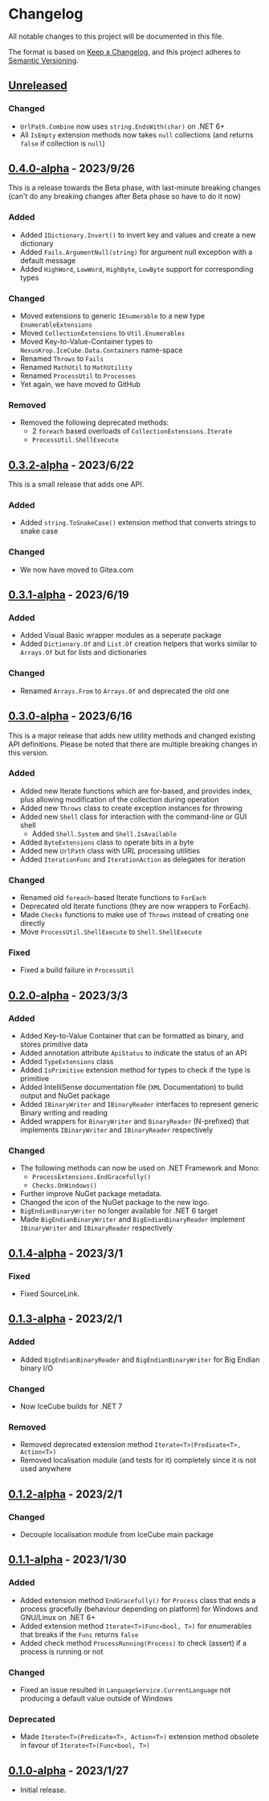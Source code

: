 # Changelog

All notable changes to this project will be documented in this file.

The format is based on [Keep a Changelog](https://keepachangelog.com/en/1.0.0/),
and this project adheres to [Semantic Versioning](https://semver.org/spec/v2.0.0.html).

## [Unreleased]

### Changed

- `UrlPath.Combine` now uses `string.EndsWith(char)` on .NET 6+
- All `IsEmpty` extension methods now takes `null` collections (and returns `false` if collection is `null`)

## [0.4.0-alpha] - 2023/9/26

This is a release towards the Beta phase, with last-minute breaking changes
(can't do any breaking changes after Beta phase so have to do it now)

### Added

- Added `IDictionary.Invert()` to invert key and values and create a new dictionary
- Added `Fails.ArgumentNull(string)` for argument null exception with a default message
- Added `HighWord`, `LowWord`, `HighByte`, `LowByte` support for corresponding types

### Changed

- Moved extensions to generic `IEnumerable` to a new type `EnumerableExtensions`
- Moved `CollectionExtensions` to `Util.Enumerables`
- Moved Key-to-Value-Container types to `NexusKrop.IceCube.Data.Containers` name-space
- Renamed `Throws` to `Fails`
- Renamed `MathUtil` to `MathUtility`
- Renamed `ProcessUtil` to `Processes`
- Yet again, we have moved to GitHub

### Removed

- Removed the following deprecated methods:
  - 2 `foreach` based overloads of `CollectionExtensions.Iterate`
  - `ProcessUtil.ShellExecute`

## [0.3.2-alpha] - 2023/6/22

This is a small release that adds one API.

### Added

- Added `string.ToSnakeCase()` extension method that converts strings to snake case

### Changed

- We now have moved to Gitea.com

## [0.3.1-alpha] - 2023/6/19

### Added

- Added Visual Basic wrapper modules as a seperate package
- Added `Dictionary.Of` and `List.Of` creation helpers that works similar to `Arrays.Of` but for lists and dictionaries

### Changed

- Renamed `Arrays.From` to `Arrays.Of` and deprecated the old one

## [0.3.0-alpha] - 2023/6/16

This is a major release that adds new utility methods and changed existing API definitions.
Please be noted that there are multiple breaking changes in this version.

### Added

- Added new Iterate functions which are for-based, and provides index, plus allowing modification of the collection during operation
- Added new `Throws` class to create exception instances for throwing
- Added new `Shell` class for interaction with the command-line or GUI shell
    - Added `Shell.System` and `Shell.IsAvailable`
- Added `ByteExtensions` class to operate bits in a byte
- Added new `UrlPath` class with URL processing utilities
- Added `IterationFunc` and `IterationAction` as delegates for iteration

### Changed

- Renamed old `foreach`-based Iterate functions to `ForEach`
- Deprecated old Iterate functions (they are now wrappers to ForEach).
- Made `Checks` functions to make use of `Throws` instead of creating one directly
- Move `ProcessUtil.ShellExecute` to `Shell.ShellExecute`

### Fixed

- Fixed a build failure in `ProcessUtil`

## [0.2.0-alpha] - 2023/3/3

### Added

- Added Key-to-Value Container that can be formatted as binary, and stores primitive data
- Added annotation attribute `ApiStatus` to indicate the status of an API
- Added `TypeExtensions` class
- Added `IsPrimitive` extension method for types to check if the type is primitive
- Added IntelliSense documentation file (`XML` Documentation) to build output and NuGet package
- Added `IBinaryWriter` and `IBinaryReader` interfaces to represent generic Binary writing and reading
- Added wrappers for `BinaryWriter` and `BinaryReader` (N-prefixed) that implements `IBinaryWriter` and `IBinaryReader` respectively 

### Changed

- The following methods can now be used on .NET Framework and Mono:
    - `ProcessExtensions.EndGracefully()`
    - `Checks.OnWindows()`
- Further improve NuGet package metadata.
- Changed the icon of the NuGet package to the new logo.
- `BigEndianBinaryWriter` no longer available for .NET 6 target
- Made `BigEndianBinaryWriter` and `BigEndianBinaryReader` implement `IBinaryWriter` and `IBinaryReader` respectively

## [0.1.4-alpha] - 2023/3/1

### Fixed

- Fixed SourceLink.

## [0.1.3-alpha] - 2023/2/1

### Added

- Added `BigEndianBinaryReader` and `BigEndianBinaryWriter` for Big Endian binary I/O

### Changed

- Now IceCube builds for .NET 7

### Removed

- Removed deprecated extension method `Iterate<T>(Predicate<T>, Action<T>)`
- Removed localisation module (and tests for it) completely since it is not used anywhere

## [0.1.2-alpha] - 2023/2/1

### Changed

- Decouple localisation module from IceCube main package

## [0.1.1-alpha] - 2023/1/30

### Added

- Added extension method `EndGracefully()` for `Process` class that ends a process gracefully
  (behaviour depending on platform) for Windows and GNU/Linux on .NET 6+
- Added extension method `Iterate<T>(Func<bool, T>)` for enumerables that breaks if the `Func` returns `false`
- Added check method `ProcessRunning(Process)` to check (assert) if a process is running or not

### Changed

- Fixed an issue resulted in `LanguageService.CurrentLanguage` not producing a default value outside of Windows

### Deprecated

- Made `Iterate<T>(Predicate<T>, Action<T>)` extension method obsolete in favour of `Iterate<T>(Func<bool, T>)`

## [0.1.0-alpha] - 2023/1/27

- Initial release.

[Unreleased]: https://github.com/NexusKrop/IceCube/compare/v0.4.0-alpha...HEAD
[0.4.0-alpha]: https://github.com/NexusKrop/IceCube/compare/v0.3.2-alpha...v0.4.0-alpha
[0.3.2-alpha]: https://github.com/NexusKrop/IceCube/compare/v0.3.1-alpha...v0.3.2-alpha
[0.3.1-alpha]: https://github.com/NexusKrop/IceCube/compare/v0.3.0-alpha...v0.3.1-alpha
[0.3.0-alpha]: https://github.com/NexusKrop/IceCube/compare/v0.2.0-alpha...v0.3.0-alpha
[0.2.0-alpha]: https://github.com/NexusKrop/IceCube/compare/v0.1.4-alpha...v0.2.0-alpha
[0.1.4-alpha]: https://github.com/NexusKrop/IceCube/compare/v0.1.3-alpha...v0.1.4-alpha
[0.1.3-alpha]: https://github.com/NexusKrop/IceCube/compare/v0.1.2-alpha...v0.1.3-alpha
[0.1.2-alpha]: https://github.com/NexusKrop/IceCube/compare/v0.1.1-alpha...v0.1.2-alpha
[0.1.1-alpha]: https://github.com/NexusKrop/IceCube/compare/v0.1.0-alpha...v0.1.1-alpha
[0.1.0-alpha]: https://github.com/NexusKrop/IceCube/releases/tag/v0.1.0-alpha
